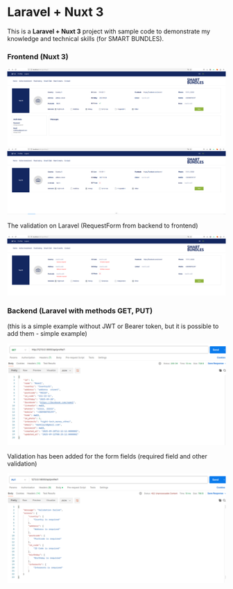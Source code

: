 # Laravel + Nuxt 3

This is a <b>Laravel + Nuxt 3</b> project with sample code to demonstrate my knowledge and technical skills (for SMART BUNDLES).

### Frontend (Nuxt 3)

<p align="left">
    <img src="./backend/public/images/screen15.png" />
    <img src="./backend/public/images/screen11.png" />
</p>

The validation on Laravel (RequestForm from backend to frontend)
<p align="left">
    <img src="./backend/public/images/screen5.png" />
</p>

### Backend (Laravel with methods GET, PUT)
(this is a simple example without JWT or Bearer token, but it is possible to add them - simple example) 
 
<p align="left">
    <img src="./backend/public/images/screen1-2.png" />
</p>

Validation has been added for the form fields (required field and other validation)
<p align="left">
    <img src="./backend/public/images/screen1-1.png" />
</p>

